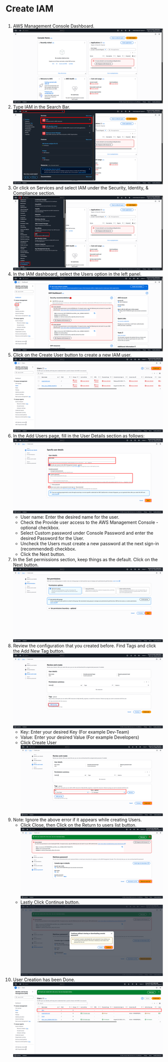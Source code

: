 # Create IAM
##
1. AWS Management Console Dashboard. ![Console_Dashboard](Images/Console_Dashboard.png)
2. Type IAM in the Search Bar. ![Search_IAM](Images/Search_IAM.png)
3. Or click on Services and select IAM under the Security, Identity, & Compliance section. ![Services_IAM](Images/Services_IAM.png)
4. In the IAM dashboard, select the Users option in the left panel. ![IAM_Dashboard](Images/IAM_Dashboard.png)
5. Click on the Create User button to create a new IAM user. ![Users_Dashboard](Images/Users_Dashboard.png)
6. In the Add Users page, fill in the User Details section as follows:![Username](Images/Username.png)
   - User name: Enter the desired name for the user.
   - Check the Provide user access to the AWS Management Console - optional checkbox.
   - Select Custom password under Console Password and enter the desired Password for the User.
   - Uncheck the Users must create a new password at the next sign-in (recommended) checkbox.
   - Click the Next button.
7. In the Set permissions section, keep things as the default. Click on the Next button. ![Set_Permissions](Images/SetPermissions.png)
8. Review the configuration that you created before. Find Tags and click the Add New Tag button. ![Review_Create](Images/ReviewCreate.png)
   - Key: Enter your desired Key (For example Dev-Team)
   - Value: Enter your desired Value (For example Developers)
   - Click Create User ![Review_CreateTags](Images/ReviewCreateTags.png)
9. Note: Ignore the above error if it appears while creating Users.
   - Click Close, then Click on the Return to users list button. ![CreatedUser](Images/UserCreated.png)
   - Lastly Click Continue button. ![CreatedUserContinue](Images/UserCreatedContinue.png)
10. User Creation has been Done. ![UserCreatedDone](Images/UserDoneCreated.png)
